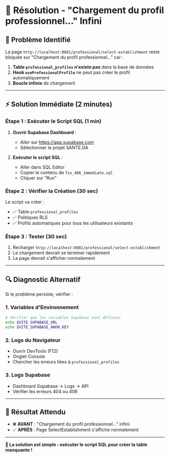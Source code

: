 # 🔧 Résolution - "Chargement du profil professionnel..." Infini

## 🎯 Problème Identifié

La page `http://localhost:8081/professional/select-establishment` reste bloquée sur "Chargement du profil professionnel..." car :

1. **Table `professional_profiles` n'existe pas** dans la base de données
2. **Hook `useProfessionalProfile`** ne peut pas créer le profil automatiquement
3. **Boucle infinie** de chargement

---

## ⚡ Solution Immédiate (2 minutes)

### Étape 1 : Exécuter le Script SQL (1 min)

1. **Ouvrir Supabase Dashboard** :
   - Aller sur https://app.supabase.com
   - Sélectionner le projet SANTE.GA

2. **Exécuter le script SQL** :
   - Aller dans SQL Editor
   - Copier le contenu de `fix_406_immediate.sql`
   - Cliquer sur "Run"

### Étape 2 : Vérifier la Création (30 sec)

Le script va créer :
- ✅ Table `professional_profiles`
- ✅ Politiques RLS
- ✅ Profils automatiques pour tous les utilisateurs existants

### Étape 3 : Tester (30 sec)

1. Recharger `http://localhost:8081/professional/select-establishment`
2. Le chargement devrait se terminer rapidement
3. La page devrait s'afficher normalement

---

## 🔍 Diagnostic Alternatif

Si le problème persiste, vérifier :

### 1. Variables d'Environnement
```bash
# Vérifier que les variables Supabase sont définies
echo $VITE_SUPABASE_URL
echo $VITE_SUPABASE_ANON_KEY
```

### 2. Logs du Navigateur
- Ouvrir DevTools (F12)
- Onglet Console
- Chercher les erreurs liées à `professional_profiles`

### 3. Logs Supabase
- Dashboard Supabase → Logs → API
- Vérifier les erreurs 404 ou 406

---

## 🎯 Résultat Attendu

- ❌ **AVANT** : "Chargement du profil professionnel..." infini
- ✅ **APRÈS** : Page SelectEstablishment s'affiche normalement

---

**🚀 La solution est simple : exécuter le script SQL pour créer la table manquante !**
